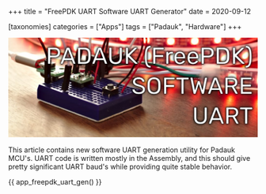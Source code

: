 +++
title = "FreePDK UART Software UART Generator"
date = 2020-09-12

[taxonomies]
categories = ["Apps"]
tags = ["Padauk", "Hardware"]
+++

![Header](0.png)

This article contains new software UART generation utility for Padauk MCU's. UART code is written mostly in the Assembly, and this should give pretty significant UART baud's while providing quite stable behavior.

<!-- more -->

{{ app_freepdk_uart_gen() }}
